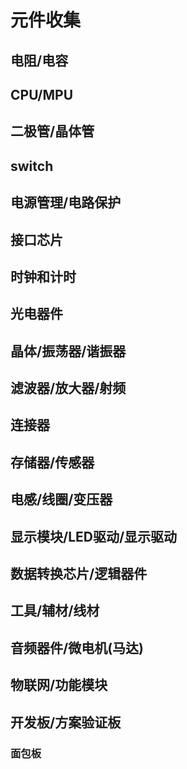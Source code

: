 # 元件收集

## 电阻/电容

## CPU/MPU

## 二极管/晶体管

## switch

## 电源管理/电路保护

## 接口芯片

## 时钟和计时

## 光电器件

## 晶体/振荡器/谐振器

## 滤波器/放大器/射频

## 连接器

## 存储器/传感器

## 电感/线圈/变压器

## 显示模块/LED驱动/显示驱动

## 数据转换芯片/逻辑器件

## 工具/辅材/线材

## 音频器件/微电机(马达)

## 物联网/功能模块

## 开发板/方案验证板

### 面包板
